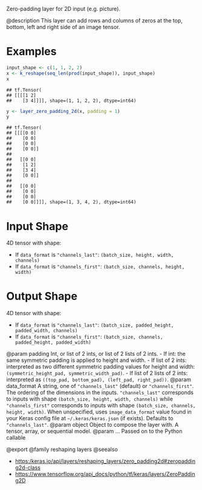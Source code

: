 Zero-padding layer for 2D input (e.g. picture).

@description
This layer can add rows and columns of zeros at the top, bottom, left and
right side of an image tensor.

# Examples

```r
input_shape <- c(1, 1, 2, 2)
x <- k_reshape(seq_len(prod(input_shape)), input_shape)
x
```

```
## tf.Tensor(
## [[[[1 2]
##    [3 4]]]], shape=(1, 1, 2, 2), dtype=int64)
```

```r
y <- layer_zero_padding_2d(x, padding = 1)
y
```

```
## tf.Tensor(
## [[[[0 0]
##    [0 0]
##    [0 0]
##    [0 0]]
##
##   [[0 0]
##    [1 2]
##    [3 4]
##    [0 0]]
##
##   [[0 0]
##    [0 0]
##    [0 0]
##    [0 0]]]], shape=(1, 3, 4, 2), dtype=int64)
```

# Input Shape
4D tensor with shape:
- If `data_format` is `"channels_last"`:
  `(batch_size, height, width, channels)`
- If `data_format` is `"channels_first"`:
  `(batch_size, channels, height, width)`

# Output Shape
4D tensor with shape:
- If `data_format` is `"channels_last"`:
  `(batch_size, padded_height, padded_width, channels)`
- If `data_format` is `"channels_first"`:
  `(batch_size, channels, padded_height, padded_width)`

@param padding Int, or list of 2 ints, or list of 2 lists of 2 ints.
    - If int: the same symmetric padding is applied to height and width.
    - If list of 2 ints: interpreted as two different symmetric padding
      values for height and width:
      `(symmetric_height_pad, symmetric_width_pad)`.
    - If list of 2 lists of 2 ints: interpreted as
     `((top_pad, bottom_pad), (left_pad, right_pad))`.
@param data_format A string, one of `"channels_last"` (default) or
    `"channels_first"`. The ordering of the dimensions in the inputs.
    `"channels_last"` corresponds to inputs with shape
    `(batch_size, height, width, channels)` while `"channels_first"`
    corresponds to inputs with shape
    `(batch_size, channels, height, width)`.
    When unspecified, uses `image_data_format` value found in your Keras
    config file at `~/.keras/keras.json` (if exists). Defaults to
    `"channels_last"`.
@param object Object to compose the layer with. A tensor, array, or sequential model.
@param ... Passed on to the Python callable

@export
@family reshaping layers
@seealso
+ <https:/keras.io/api/layers/reshaping_layers/zero_padding2d#zeropadding2d-class>
+ <https://www.tensorflow.org/api_docs/python/tf/keras/layers/ZeroPadding2D>

